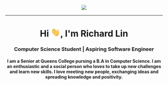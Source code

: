 <p align="center">
  <img src="https://avatars.githubusercontent.com/u/52021889?v=4" height="200"/>
</p>
<hr>
<h1 align="center">Hi <img src="https://raw.githubusercontent.com/ABSphreak/ABSphreak/master/gifs/Hi.gif" width="30px">, I'm Richard Lin</h1>
<h3 align="center">Computer Science Student | Aspiring Software Engineer</h3>
<h4 align="center">I am a Senior at Queens College pursing a B.A in Computer Science. I am an enthusiastic and a social person who loves to take up new challenges and learn new skills. I love meeting new people, exchanging ideas and spreading knowledge and positivity.</h4>
<br>
